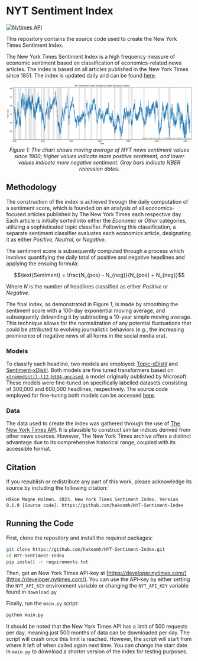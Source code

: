 # NYT Sentiment Index

[![Nytimes API](https://developer.nytimes.com/files/poweredby_nytimes_150a.png?v=1583354208339)](https://developer.nytimes.com)

This repository contains the source code used to create the New York Times Sentiment Index.

The New York Times Sentiment Index is a high frequency measure of economic sentiment based
on classification of economics-related news articles. The index is based on all articles
published in the New York Times since 1851. The index is updated daily and can be found
[here](<URL-PLACEHOLDER>).

<p align="center">
  <img src="nyt-index.png" alt="The New York Sentiment Index - Historical overview (1900-2023)">
  <br>
  <em>Figure 1: The chart shows moving average of NYT news sentiment values since 1900; higher
  values indicate more positive sentiment, and lower values indicate more negative sentiment.
  Gray bars indicate NBER recession dates.</em>
</p>

## Methodology

The construction of the index is achieved through the daily computation of a sentiment score,
which is founded on an analysis of all economics-focused articles published by The New York
Times each respective day. Each article is initially sorted into either the *Economic* or *Other*
categories, utilizing a sophisticated topic classifier. Following this classification, a separate
sentiment classifier evaluates each economics article, designating it as either *Positive*,
*Neutral*, or *Negative*.

The sentiment score is subsequently computed through a process which involves quantifying the daily
total of positive and negative headlines and applying the ensuing formula:

```math
\text{Sentiment} = \frac{N_{pos} - N_{neg}}{N_{pos} + N_{neg}}
```

Where $N$ is the number of headlines classified as either *Positive* or *Negative*.

The final index, as demonstrated in Figure 1, is made by smoothing the sentiment score with
a 100-day exponential moving average, and subsequently detrending it by subtracting a 10-year
simple moving average. This technique allows for the normalization of any potential
fluctuations that could be attributed to evolving journalistic behaviors (e.g., the increasing
prominence of negative news of all forms in the social media era).

### Models

To classify each headline, two models are employed:
[Topic-xDistil](https://huggingface.co/hakonmh/topic-xdistil-uncased) and
[Sentiment-xDistil](https://huggingface.co/hakonmh/sentiment-xdistil-uncased). Both models are fine
tuned transformers based on
[`xtremedistil-l12-h384-uncased`](https://huggingface.co/microsoft/xtremedistil-l12-h384-uncased),
a model originally published by Microsoft. These models were fine-tuned on specifically labelled
datasets consisting of 300,000 and 600,000 headlines, respectively. The source code employed for
fine-tuning both models can be accessed [here](https://github.com/hakonmh/distilnews).

### Data

The data used to create the index was gathered through the use of
[The New York Times API](https://developer.nytimes.com/).
It is plausible to construct similar indices derived from other news sources. However, The New York
Times archive offers a distinct advantage due to its comprehensive historical range, coupled with its
accessible format.

## Citation

If you republish or redistribute any part of this work, please acknowledge its source by including
the following citation:`

```text
Håkon Magne Holmen. 2023. New York Times Sentiment Index. Version 0.1.0 [Source code]. https://github.com/hakonmh/NYT-Sentiment-Index
```

## Running the Code

First, clone the repository and install the required packages:

```bash
git clone https://github.com/hakonmh/NYT-Sentiment-Index.git
cd NYT-Sentiment-Index
pip install -r requirements.txt
```

Then, get an New York Times API-key at [https://developer.nytimes.com/](https://developer.nytimes.com/).
You can use the API-key by either setting the `NYT_API_KEY` environment variable or changing the
`NYT_API_KEY` variable found in `download.py`

Finally, run the `main.py` script:

```bash
python main.py
```

It should be noted that the New York Times API has a limit of 500 requests per day, meaning just
500 months of data can be downloaded per day. The script will crash once this limit is reached.
However, the script will start from where it left of when called again next time. You can change
the start date in `main.py` to download a shorter version of the index for testing purposes.
